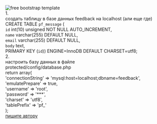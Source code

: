 ![free bootstrap template](http://kiber-hotel.ru/images/1000.jpg)
<br/>
1.<br/>
создать таблицу в базе данных feedback на localhost (али еще где)<br/>
CREATE TABLE `pf_message` (<br/>
  `id` int(10) unsigned NOT NULL AUTO_INCREMENT,<br/>
  `name` varchar(255) DEFAULT NULL,<br/>
  `email` varchar(255) DEFAULT NULL,<br/>
  `body` text,<br/>
  PRIMARY KEY (`id`)) ENGINE=InnoDB DEFAULT CHARSET=utf8;<br/>
2.<br/>
настроить базу данных в файле<br/>
protected/config/database.php<br/>
return array(<br/>
   'connectionString' => 'mysql:host=localhost;dbname=feedback',<br/>
   'emulatePrepare' => true,<br/>
   'username' => 'root',<br/>
   'password' => '***',<br/>
   'charset' => 'utf8',<br/>
   'tablePrefix' => 'pf_'<br/>
);<br/>
<a href="mailto:slavko.chita@gmail.com">пишите автору</a>
